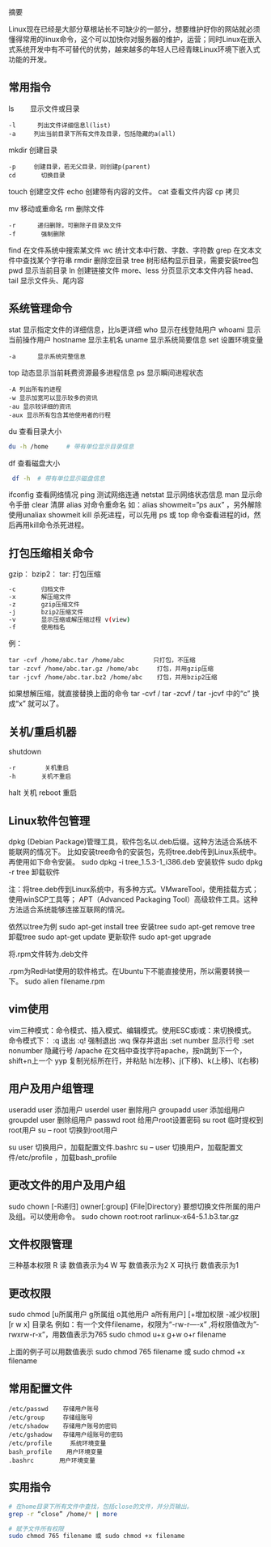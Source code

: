 摘要

Linux现在已经是大部分草根站长不可缺少的一部分，想要维护好你的网站就必须懂得常用的linux命令，这个可以加快你对服务器的维护，运营；同时Linux在嵌入式系统开发中有不可替代的优势，越来越多的年轻人已经青睐Linux环境下嵌入式功能的开发。

## **常用指令**

ls　　     显示文件或目录

```
-l      列出文件详细信息l(list)
-a     列出当前目录下所有文件及目录，包括隐藏的a(all)
```

mkdir     创建目录

```
-p     创建目录，若无父目录，则创建p(parent)
cd       切换目录
```

touch     创建空文件
echo      创建带有内容的文件。
cat       查看文件内容
cp       拷贝

mv       移动或重命名
rm       删除文件

```
-r      递归删除，可删除子目录及文件
-f       强制删除
```

find      在文件系统中搜索某文件
wc       统计文本中行数、字数、字符数
grep     在文本文件中查找某个字符串
rmdir     删除空目录
tree      树形结构显示目录，需要安装tree包
pwd      显示当前目录
ln        创建链接文件
more、less   分页显示文本文件内容
head、tail   显示文件头、尾内容

## **系统管理命令**

stat       显示指定文件的详细信息，比ls更详细
who      显示在线登陆用户
whoami    显示当前操作用户
hostname  显示主机名
uname     显示系统简要信息
set		设置环境变量

```
-a      显示系统完整信息
```

top       动态显示当前耗费资源最多进程信息
ps        显示瞬间进程状态

```
-A 列出所有的进程
-w 显示加宽可以显示较多的资讯
-au 显示较详细的资讯
-aux 显示所有包含其他使用者的行程
```

du        查看目录大小 

```sh
du -h /home		# 带有单位显示目录信息
```


df        查看磁盘大小

```sh
 df -h 	# 带有单位显示磁盘信息
```

ifconfig    查看网络情况
ping      测试网络连通
netstat    显示网络状态信息
man      显示命令手册
clear      清屏
alias       对命令重命名 如：alias showmeit=”ps aux” ，另外解除使用unaliax showmeit
kill        杀死进程，可以先用 ps 或 top 命令查看进程的id，然后再用kill命令杀死进程。

## **打包压缩相关命令**

gzip：
bzip2：
tar:         打包压缩

```sh
-c       归档文件
-x       解压缩文件
-z       gzip压缩文件
-j       bzip2压缩文件
-v       显示压缩或解压缩过程 v(view)
-f       使用档名
```

例：

```
tar -cvf /home/abc.tar /home/abc        只打包，不压缩
tar -zcvf /home/abc.tar.gz /home/abc     打包，并用gzip压缩
tar -jcvf /home/abc.tar.bz2 /home/abc    打包，并用bzip2压缩
```

如果想解压缩，就直接替换上面的命令  tar -cvf  / tar -zcvf  / tar -jcvf 中的“c” 换成“x” 就可以了。

## **关机/重启机器**

shutdown

```
-r        关机重启
-h       关机不重启
```

halt         关机
reboot      重启

## **Linux软件包管理**

dpkg (Debian Package)管理工具，软件包名以.deb后缀。这种方法适合系统不能联网的情况下。
比如安装tree命令的安装包，先将tree.deb传到Linux系统中。再使用如下命令安装。
sudo dpkg -i tree_1.5.3-1_i386.deb     安装软件
sudo dpkg -r tree                   卸载软件

注：将tree.deb传到Linux系统中，有多种方式。VMwareTool，使用挂载方式；使用winSCP工具等；
APT（Advanced Packaging Tool）高级软件工具。这种方法适合系统能够连接互联网的情况。

依然以tree为例
sudo apt-get install tree          安装tree
sudo apt-get remove tree        卸载tree
sudo apt-get update            更新软件
sudo apt-get upgrade

将.rpm文件转为.deb文件

.rpm为RedHat使用的软件格式。在Ubuntu下不能直接使用，所以需要转换一下。
sudo alien filename.rpm

## **vim使用**

vim三种模式：命令模式、插入模式、编辑模式。使用ESC或i或：来切换模式。
命令模式下：
:q            退出
:q!           强制退出
:wq          保存并退出
:set number    显示行号
:set nonumber  隐藏行号
/apache       在文档中查找字符apache，按n跳到下一个，shift+n上一个
yyp          复制光标所在行，并粘贴
h(左移)、j(下移)、k(上移)、l(右移)

## **用户及用户组管理**


useradd user    添加用户
userdel user    删除用户
groupadd user  添加组用户
groupdel user   删除组用户
passwd root    给用户root设置密码
su root       临时提权到root用户
su – root      切换到root用户

su user       切换用户，加载配置文件.bashrc
su – user      切换用户，加载配置文件/etc/profile ，加载bash_profile

## **更改文件的用户及用户组**

sudo chown [-R递归] owner[:group] {File|Directory}
要想切换文件所属的用户及组。可以使用命令。
sudo chown root:root rarlinux-x64-5.1.b3.tar.gz

## **文件权限管理**

三种基本权限
R      读      数值表示为4
W     写      数值表示为2
X      可执行  数值表示为1

## **更改权限**

sudo chmod [u所属用户  g所属组  o其他用户  a所有用户]  [+增加权限  -减少权限]  [r  w  x]  目录名
例如：有一个文件filename，权限为“-rw-r—-x” ,将权限值改为”-rwxrw-r-x”，用数值表示为765
sudo chmod u+x g+w o+r  filename

上面的例子可以用数值表示
sudo chmod 765 filename 或 sudo chmod +x filename

## 常用配置文件

```
/etc/passwd    存储用户账号
/etc/group     存储组账号
/etc/shadow    存储用户账号的密码
/etc/gshadow   存储用户组账号的密码
/etc/profile     系统环境变量
bash_profile    用户环境变量
.bashrc       用户环境变量
```



## 实用指令

```sh
# 在home目录下所有文件中查找，包括close的文件，并分页输出。
grep -r “close” /home/* | more

# 赋予文件所有权限
sudo chmod 765 filename 或 sudo chmod +x filename
```

